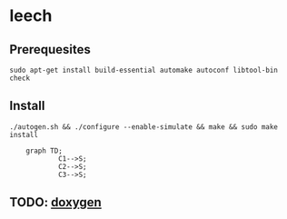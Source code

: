 # leech

## Prerequesites
`sudo apt-get install build-essential automake autoconf libtool-bin check`

## Install
`./autogen.sh && ./configure --enable-simulate && make && sudo make install`

```mermaid
    graph TD;
            C1-->S;
            C2-->S;
            C3-->S;
```

## TODO: [doxygen](https://www.gnu.org/software/autoconf-archive/ax_prog_doxygen.html)

